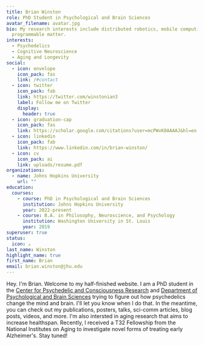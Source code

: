 ```yaml
---
title: Brian Winston
role: PhD Student in Psychological and Brain Sciences
avatar_filename: avatar.jpg
bio: My research interests include distributed robotics, mobile computing and
  programmable matter.
interests:
  - Psychedelics
  - Cognitive Neuroscience
  - Aging and Longevity
social:
  - icon: envelope
    icon_pack: fas
    link: /#contact
  - icon: twitter
    icon_pack: fab
    link: https://twitter.com/winstonian3
    label: Follow me on Twitter
    display:
      header: true
  - icon: graduation-cap
    icon_pack: fas
    link: https://scholar.google.com/citations?user=mcPWvK8AAAAJ&hl=en
  - icon: linkedin
    icon_pack: fab
    link: https://www.linkedin.com/in/brian-winston/
  - icon: cv
    icon_pack: ai
    link: uploads/resume.pdf
organizations:
  - name: Johns Hopkins University
    url: ""
education:
  courses:
    - course: PhD in Psychological and Brain Sciences
      institution: Johns Hopkins University
      year: 2022-present
    - course: B.A. in Philosophy, Neuroscience, and Psychology
      institution: Washington University in St. Louis
      year: 2019
superuser: true
status:
  icon: ☕️
last_name: Winston
highlight_name: true
first_name: Brian
email: brian.winston@jhu.edu
---
```


Hey. I'm Brian. Welcome to my half-finished website. I am a PhD student in the [Center for Psychedelic and Consciousness Research](https://hopkinspsychedelic.org/) and [Department of Psychological and Brain Sciences](https://pbs.jhu.edu/) trying to figure out how psychedelics change the mind and brain. I'll let you know when I do that. In the meantime, you can check out my publications, posters, talks, sci-comm articles, blog posts, videos, and more. 
I'm also intersted in aging research that aims to increase healthspan. Recently, I received a T32 Fellowship from the National Institutes on Aging to investigate novel forms of treating early Alzheimer's. Stay tuned!

